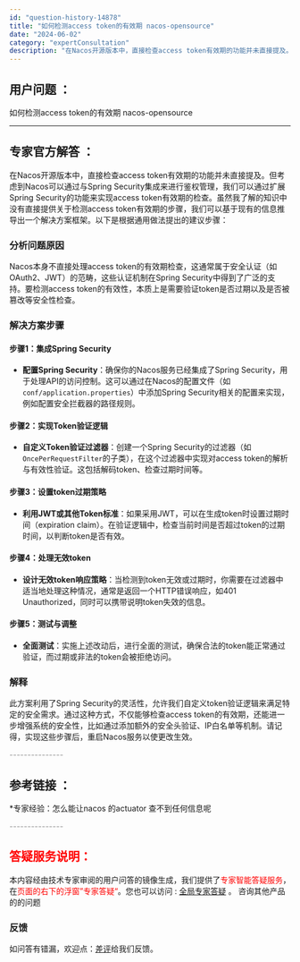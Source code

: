 ```yaml
---
id: "question-history-14878"
title: "如何检测access token的有效期 nacos-opensource"
date: "2024-06-02"
category: "expertConsultation"
description: "在Nacos开源版本中，直接检查access token有效期的功能并未直接提及。但考虑到Nacos可以通过与Spring Security集成来进行鉴权管理，我们可以通过扩展Spring Security的功能来实现access token有效期的检查。虽然我了解的知识中没有直接提供关于检测acc"
---
```


## 用户问题 ： 
 如何检测access token的有效期 nacos-opensource 

---------------
## 专家官方解答 ：

在Nacos开源版本中，直接检查access token有效期的功能并未直接提及。但考虑到Nacos可以通过与Spring Security集成来进行鉴权管理，我们可以通过扩展Spring Security的功能来实现access token有效期的检查。虽然我了解的知识中没有直接提供关于检测access token有效期的步骤，我们可以基于现有的信息推导出一个解决方案框架。以下是根据通用做法提出的建议步骤：

### 分析问题原因
Nacos本身不直接处理access token的有效期检查，这通常属于安全认证（如OAuth2、JWT）的范畴，这些认证机制在Spring Security中得到了广泛的支持。要检测access token的有效性，本质上是需要验证token是否过期以及是否被篡改等安全性检查。

### 解决方案步骤
#### 步骤1：集成Spring Security
- **配置Spring Security**：确保你的Nacos服务已经集成了Spring Security，用于处理API的访问控制。这可以通过在Nacos的配置文件（如`conf/application.properties`）中添加Spring Security相关的配置来实现，例如配置安全拦截器的路径规则。

#### 步骤2：实现Token验证逻辑
- **自定义Token验证过滤器**：创建一个Spring Security的过滤器（如`OncePerRequestFilter`的子类），在这个过滤器中实现对access token的解析与有效性验证。这包括解码token、检查过期时间等。
  
#### 步骤3：设置token过期策略
- **利用JWT或其他Token标准**：如果采用JWT，可以在生成token时设置过期时间（expiration claim）。在验证逻辑中，检查当前时间是否超过token的过期时间，以判断token是否有效。

#### 步骤4：处理无效token
- **设计无效token响应策略**：当检测到token无效或过期时，你需要在过滤器中适当地处理这种情况，通常是返回一个HTTP错误响应，如401 Unauthorized，同时可以携带说明token失效的信息。

#### 步骤5：测试与调整
- **全面测试**：实施上述改动后，进行全面的测试，确保合法的token能正常通过验证，而过期或非法的token会被拒绝访问。

### 解释
此方案利用了Spring Security的灵活性，允许我们自定义token验证逻辑来满足特定的安全需求。通过这种方式，不仅能够检查access token的有效期，还能进一步增强系统的安全性，比如通过添加额外的安全头验证、IP白名单等机制。请记得，实现这些步骤后，重启Nacos服务以使更改生效。


<font color="#949494">---------------</font> 


## 参考链接 ：

*专家经验：怎么能让nacos 的actuator 查不到任何信息呢 


 <font color="#949494">---------------</font> 
 


## <font color="#FF0000">答疑服务说明：</font> 

本内容经由技术专家审阅的用户问答的镜像生成，我们提供了<font color="#FF0000">专家智能答疑服务</font>，在<font color="#FF0000">页面的右下的浮窗”专家答疑“</font>。您也可以访问 : [全局专家答疑](https://opensource.alibaba.com/chatBot) 。 咨询其他产品的的问题

### 反馈
如问答有错漏，欢迎点：[差评](https://ai.nacos.io/user/feedbackByEnhancerGradePOJOID?enhancerGradePOJOId=14903)给我们反馈。

